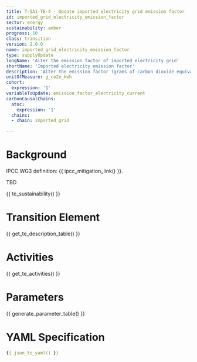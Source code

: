 ```yaml
---
title: T-5A1-TE-4 - Update imported electricity grid emission factor
id: imported_grid_electricity_emission_factor
sector: energy
sustainability: amber
progress: 10
class: transition
version: 2.0.0
name: imported_grid_electricity_emission_factor
type: supplyUpdate
longName: 'Alter the emission factor of imported electricity grid'
shortName: 'Imported electricity emission factor'
description: 'Alter the emission factor (grams of carbon dioxide equivalent per kilowatt-hour) for the electricity grid'
unitOfMeasure: g_co2e_kwh
cohort:
  expression: '1'
variableToUpdate: emission_factor_electricity_current
carbonCausalChains:
  atoc:
    expression: '1'
  chains:
  - chain: imported_grid

---
```




# Background

IPCC WG3 definition: {{ ipcc_mitigation_link() }}.

TBD



{{ te_sustainability() }}

# Transition Element

{{ get_te_description_table() }}




# Activities

{{ get_te_activities() }}


# Parameters

{{ generate_parameter_table() }}


# YAML Specification

```yaml
{{ json_to_yaml() }}
```
